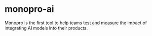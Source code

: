 # monopro-ai

Monopro is the first tool to help teams test and measure the impact of integrating AI models into their products.
